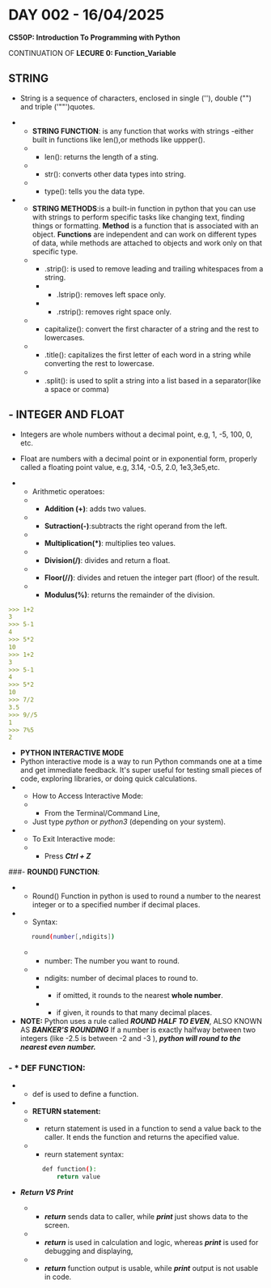 # **DAY 002 - 16/04/2025**

**CS50P: Introduction To Programming with Python**
    
CONTINUATION OF **LECURE 0: Function_Variable**

## **STRING**
* String is a sequence of characters, enclosed in single (''), double ("") and triple ('""')quotes.

-  * **STRING FUNCTION**: is any function that works with strings -either built in functions like len(),or methods like uppper().
   - * len(): returns the length of a sting.
   - * str(): converts other data types into string.
   - * type(): tells you the data type.

- * **STRING METHODS**:is a built-in function in python that you can use with strings to perform specific tasks like changing text, finding things or formatting. **Method** is a function that is associated with an object. **Functions** are independent and can work on different types of data, while methods are attached to objects and work only on that specific type.

   - * .strip(): is used to remove leading and trailing whitespaces from a string. 
      - * .lstrip(): removes left space only.
      - * .rstrip(): removes right space only.
   - * capitalize(): convert the first character of a string and the rest to lowercases.
   - * .title(): capitalizes the first letter of each word in a string while converting the rest to lowercase. 
   - * .split(): is used to split a string into a list based in a separator(like a space or comma)

## - **INTEGER AND FLOAT**
- Integers are whole numbers without a decimal point, e.g, 1, -5, 100, 0, etc.
- Float are numbers with a decimal point or in exponential form, properly called a floating point value, e.g, 3.14, -0.5, 2.0, 1e3,3e5,etc.

- * Arithmetic operatoes:
   - * **Addition (+)**: adds two values.
   - * **Sutraction(-)**:subtracts the right operand from the left.
   - * **Multiplication(*)**: multiplies teo values.
   - * **Division(/)**: divides and return a float.
   - * **Floor(//)**: divides and retuen the integer part (floor) of the result.
   - * **Modulus(%)**: returns the remainder of the division.

```md
>>> 1+2
3
>>> 5-1
4
>>> 5*2
10
>>> 1+2
3
>>> 5-1
4
>>> 5*2
10
>>> 7/2
3.5
>>> 9//5
1
>>> 7%5
2
```
- **PYTHON INTERACTIVE MODE**
- Python interactive mode is a way to run Python commands one at a time and get immediate feedback. It's super useful for testing small pieces of code, exploring libraries, or doing quick calculations.
- * How to Access Interactive Mode:
   - * From the Terminal/Command Line,
   - Just type *python* or *python3* (depending on your system).
- * To Exit Interactive mode:
   - * Press ***Ctrl + Z***

###- **ROUND() FUNCTION**:
- - Round() Function in python is used to round a number to the nearest integer or to a specified number if decimal places.
- - Syntax:
   ```bash
      round(number[,ndigits])
   ```
   - * number: The number you want to round.
   - * ndigits: number of decimal places to round to.
      - - if omitted, it rounds to the nearest **whole number**.
      - - if given, it rounds to that many decimal places.
- **NOTE:** Python uses a rule called ***ROUND HALF TO EVEN***, ALSO KNOWN AS ***BANKER'S ROUNDING*** If a number is exactly halfway between two integers (like -2.5 is between -2 and -3 ), ***python will round to the nearest even number.***

### - * **DEF FUNCTION:**
   - * def is used to define a function.

- * **RETURN statement:**
   - * return statement is used in a function to send a value back to the caller. It ends the function and returns the apecified value.
   - * reurn statement syntax:
   ```bash
         def function():
             return value
   ```

- ***Return VS Print***
   - * ***return*** sends data to caller, while ***print*** just shows data to the screen.
   - * ***return*** is used in calculation and logic, whereas ***print*** is used for debugging and displaying,
   - * ***return*** function output is usable, while ***print*** output is not usable in code.

